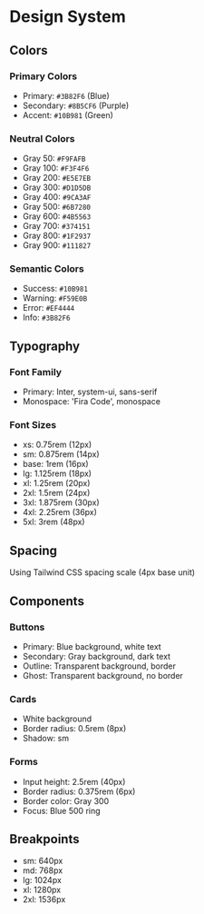 # Design System

## Colors

### Primary Colors
- Primary: `#3B82F6` (Blue)
- Secondary: `#8B5CF6` (Purple)
- Accent: `#10B981` (Green)

### Neutral Colors
- Gray 50: `#F9FAFB`
- Gray 100: `#F3F4F6`
- Gray 200: `#E5E7EB`
- Gray 300: `#D1D5DB`
- Gray 400: `#9CA3AF`
- Gray 500: `#6B7280`
- Gray 600: `#4B5563`
- Gray 700: `#374151`
- Gray 800: `#1F2937`
- Gray 900: `#111827`

### Semantic Colors
- Success: `#10B981`
- Warning: `#F59E0B`
- Error: `#EF4444`
- Info: `#3B82F6`

## Typography

### Font Family
- Primary: Inter, system-ui, sans-serif
- Monospace: 'Fira Code', monospace

### Font Sizes
- xs: 0.75rem (12px)
- sm: 0.875rem (14px)
- base: 1rem (16px)
- lg: 1.125rem (18px)
- xl: 1.25rem (20px)
- 2xl: 1.5rem (24px)
- 3xl: 1.875rem (30px)
- 4xl: 2.25rem (36px)
- 5xl: 3rem (48px)

## Spacing

Using Tailwind CSS spacing scale (4px base unit)

## Components

### Buttons
- Primary: Blue background, white text
- Secondary: Gray background, dark text
- Outline: Transparent background, border
- Ghost: Transparent background, no border

### Cards
- White background
- Border radius: 0.5rem (8px)
- Shadow: sm

### Forms
- Input height: 2.5rem (40px)
- Border radius: 0.375rem (6px)
- Border color: Gray 300
- Focus: Blue 500 ring

## Breakpoints

- sm: 640px
- md: 768px
- lg: 1024px
- xl: 1280px
- 2xl: 1536px
